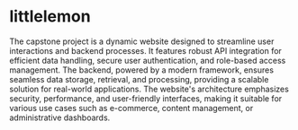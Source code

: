# littlelemon

The capstone project is a dynamic website designed to streamline user interactions and backend processes. 
It features robust API integration for efficient data handling, secure user authentication, and role-based access management. 
The backend, powered by a modern framework, ensures seamless data storage, retrieval, and processing, 
providing a scalable solution for real-world applications. The website's architecture emphasizes security, performance, 
and user-friendly interfaces, making it suitable for various use cases such as e-commerce, content management, 
or administrative dashboards.